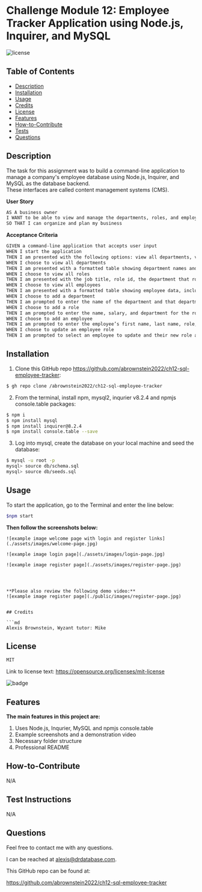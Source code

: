 # Challenge Module 12: Employee Tracker Application using Node.js, Inquirer, and MySQL

![license](https://img.shields.io/badge/license-MIT-black)

## Table of Contents

- [Description](#description)
- [Installation](#installation)
- [Usage](#usage)
- [Credits](#credits)
- [License](#license)
- [Features](#features)
- [How-to-Contribute](#how-to-contribute)
- [Tests](#test-instructions)
- [Questions](#questions)

## Description
The task for this assignment was to build a command-line application to manage a company's employee database using Node.js, Inquirer, and MySQL as the database backend.  
These interfaces are called content management systems (CMS).

**User Story**

```md
AS A business owner
I WANT to be able to view and manage the departments, roles, and employees in my company
SO THAT I can organize and plan my business

```

**Acceptance Criteria**

```md
GIVEN a command-line application that accepts user input
WHEN I start the application
THEN I am presented with the following options: view all departments, view all roles, view all employees, add a department, add a role, add an employee, and update an employee role
WHEN I choose to view all departments
THEN I am presented with a formatted table showing department names and department ids
WHEN I choose to view all roles
THEN I am presented with the job title, role id, the department that role belongs to, and the salary for that role
WHEN I choose to view all employees
THEN I am presented with a formatted table showing employee data, including employee ids, first names, last names, job titles, departments, salaries, and managers that the employees report to
WHEN I choose to add a department
THEN I am prompted to enter the name of the department and that department is added to the database
WHEN I choose to add a role
THEN I am prompted to enter the name, salary, and department for the role and that role is added to the database
WHEN I choose to add an employee
THEN I am prompted to enter the employee’s first name, last name, role, and manager, and that employee is added to the database
WHEN I choose to update an employee role
THEN I am prompted to select an employee to update and their new role and this information is updated in the database 

```

## Installation
<!-- audience is other developers -->

1. Clone this GitHub repo https://github.com/abrownstein2022/ch12-sql-employee-tracker:
<!-- Check out the gh cli tool from github -->
```bash
$ gh repo clone /abrownstein2022/ch12-sql-employee-tracker
```

2. From the terminal, install npm, mysql2, inqurier v8.2.4 and npmjs console.table packages:

```bash
$ npm i
$ npm install mysql
$ npm install inquirer@8.2.4
$ npm install console.table --save

```

3. Log into mysql, create the database on your local machine and seed the database:

```bash
$ mysql -u root -p 
mysql> source db/schema.sql
mysql> source db/seeds.sql
```

## Usage

To start the application, go to the Terminal and enter the line below:
```bash
$npm start
```

**Then follow the screenshots below:**
```
![example image welcome page with login and register links](./assets/images/welcome-page.jpg)

![example image login page](./assets/images/login-page.jpg)

![example image register page](./assets/images/register-page.jpg)




**Please also review the following demo video:**
![example image register page](./public/images/register-page.jpg)


## Credits

```md
Alexis Brownstein, Wyzant tutor: Mike
```

## License

 ```md
 MIT 
```

Link to license text:
https://opensource.org/licenses/mit-license


![badge](https://img.shields.io/badge/license-mit-black)


## Features

<!-- 
# h1
###### h6
**bold**
*italic*
_underline_

| key | value |
|-|-|
| name | 'bob' |


- list
- items

1. numberd
1. list
1. all ones - auttomatic numbering
Feattures for *future* development
 -->
**The main features in this project are:**<br>
1. Uses Node.js, Inqurier, MySQL and npmjs console.table
1. Example screenshots and a demonstration video
1. Necessary folder structure 
1. Professional README

## How-to-Contribute

N/A

## Test Instructions

N/A

## Questions

Feel free to contact me with any questions.

I can be reached at alexis@drdatabase.com.

This GitHub repo can be found at:
  
https://github.com/abrownstein2022/ch12-sql-employee-tracker
 

